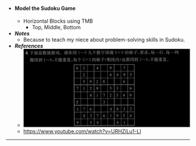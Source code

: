- #### Model the Sudoku Game
    - Horizontal Blocks using TMB
        - Top, Middle, Bottom
- ***Notes***
    - Because to teach my niece about problem-solving skills in Sudoku.
- ***References***
    - ![2024-06-06-124844.jpeg](../assets/2024-06-06-124844.jpeg)
    - https://www.youtube.com/watch?v=URHZiLu1-LI
- ---
